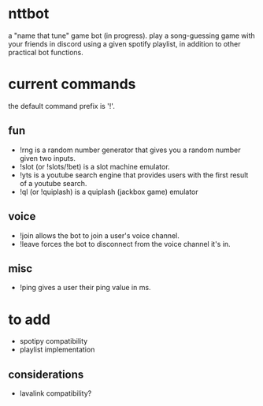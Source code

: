 # nttbot
a "name that tune" game bot (in progress). play a song-guessing game with your friends in discord using a given spotify playlist, in addition to other practical bot functions.

# current commands
the default command prefix is '!'.

## fun
- !rng is a random number generator that gives you a random number given two inputs.
- !slot (or !slots/!bet) is a slot machine emulator.
- !yts is a youtube search engine that provides users with the first result of a youtube search.
- !ql (or !quiplash) is a quiplash (jackbox game) emulator 

## voice
- !join allows the bot to join a user's voice channel.
- !leave forces the bot to disconnect from the voice channel it's in.

## misc
- !ping gives a user their ping value in ms.

# to add
- spotipy compatibility
- playlist implementation

## considerations 
- lavalink compatibility?
